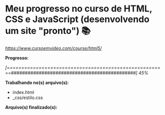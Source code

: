 # Meu progresso no curso de HTML, CSS e JavaScript (desenvolvendo um site "pronto") :books:

_https://www.cursoemvideo.com/course/html5/_



**Progresso:**

*[=======================================================#############################################] 45%*



**Trabalhando no(s) arquivo(s):**

 - index.html
 - _css/estilo.css

**Arquivo(s) finalizado(s):**

